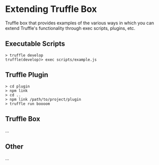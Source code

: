 # Extending Truffle Box

Truffle box that provides examples of the various ways in which you can extend Truffle's functionality through exec scripts, plugins, etc.

## Executable Scripts

```
> truffle develop
truffle(develop)> exec scripts/example.js
```

## Truffle Plugin

```
> cd plugin
> npm link
> cd ..
> npm link /path/to/project/plugin
> truffle run boooom
```

## Truffle Box

...

## Other

...